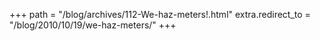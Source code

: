+++
path = "/blog/archives/112-We-haz-meters!.html"
extra.redirect_to = "/blog/2010/10/19/we-haz-meters/"
+++
